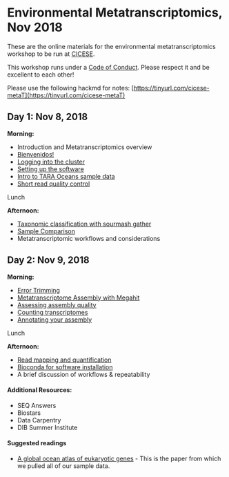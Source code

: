 Environmental Metatranscriptomics, Nov 2018 
======

These are the online materials for the environmental metatranscriptomics workshop to be run at [CICESE](https://www.cicese.edu.mx/).

This workshop runs under a [Code of Conduct](code-of-conduct.md). Please respect it and be excellent to each other!

Please use the following hackmd for notes: [https://tinyurl.com/cicese-metaT](https://tinyurl.com/cicese-metaT)


## Day 1: Nov 8, 2018

**Morning:**
  
  - Introduction and Metatranscriptomics overview 
  - [Bienvenidos!](welcome.md)
  - [Logging into the cluster](cicese-cluster.md) 
  - [Setting up the software](setting-up-tara-environment.md)
  - [Intro to TARA Oceans sample data](tara-sample-data.md)
  - [Short read quality control](short-read-quality-control.md)

Lunch 

**Afternoon:**
  
  
  - [Taxonomic classification with sourmash gather](sourmash-taxonomic-classification.md)
  - [Sample Comparison](sample-comparison.md)
  - Metatranscriptomic workflows and considerations
  

## Day 2: Nov 9, 2018

**Morning:** 

  - [Error Trimming](khmer-trimming.md)
  - [Metatranscriptome Assembly with Megahit](megahit-assembly.md)
  - [Assessing assembly quality](evaluation.md)
  - [Counting transcriptomes](count_transcriptomes.md)
  - [Annotating your assembly](annotation.md)
  
Lunch 

**Afternoon:** 

  - [Read mapping and quantification](read-mapping.md)
  - [Bioconda for software installation](working-with-bioconda.md)
  - A brief discussion of workflows & repeatability



#### Additional Resources:  

  - SEQ Answers
  - Biostars
  - Data Carpentry
  - DIB Summer Institute


#### Suggested readings

  - [A global ocean atlas of eukaryotic genes](https://www.nature.com/articles/s41467-017-02342-1) - This is the paper from which we pulled all of our sample data.


